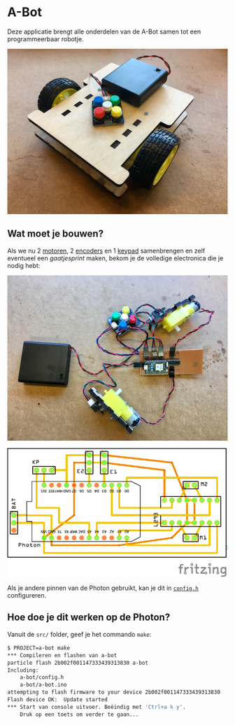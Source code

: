 # A-Bot

Deze applicatie brengt alle onderdelen van de A-Bot samen tot een programmeerbaar robotje.

![A-Bot](../../assets/a-bot.jpeg)

## Wat moet je bouwen?

Als we nu 2 [motoren](../motor/), 2 [encoders](../encoder/) en 1 [keypad](../keypad/) samenbrengen en zelf eventueel een _gaatjesprint_ maken, bekom je de volledige electronica die je nodig hebt:

![A-Bot PCB](pcb.jpeg)

![A-Bot PCB](a-bot_pcb.png)

Als je andere pinnen van de Photon gebruikt, kan je dit in [`config.h`](config.h) configureren.

## Hoe doe je dit werken op de Photon?

Vanuit de `src/` folder, geef je het commando `make`:

```bash
$ PROJECT=a-bot make
*** Compileren en flashen van a-bot
particle flash 2b002f001147333439313830 a-bot
Including:
    a-bot/config.h
    a-bot/a-bot.ino
attempting to flash firmware to your device 2b002f001147333439313830
Flash device OK:  Update started
*** Start van console uitvoer. Beëindig met 'Ctrl+a k y'.
    Druk op een toets om verder te gaan...
```
